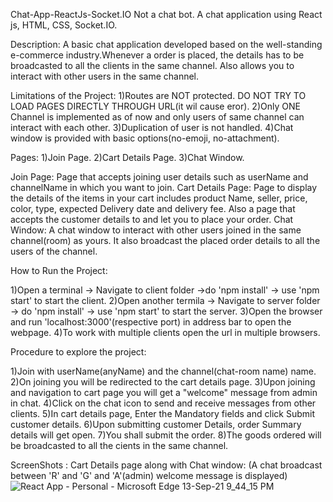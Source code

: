 Chat-App-ReactJs-Socket.IO
Not a chat bot. A chat application using React js, HTML, CSS, Socket.IO.

Description: 
  A basic chat application developed based on the well-standing e-commerce industry.Whenever a order is placed, the details has to be broadcasted to all the clients in the same channel. Also allows you to interact with other users in the same channel.
  
Limitations of the Project:
  1)Routes are NOT protected. DO NOT TRY TO LOAD PAGES DIRECTLY THROUGH URL(it wil cause eror). 
  2)Only ONE Channel is implemented as of now and only users of same channel can interact with each other.
  3)Duplication of user is not handled. 4)Chat window is provided with basic options(no-emoji, no-attachment).
  
Pages:
  1)Join Page.
  2)Cart Details Page.
  3)Chat Window.
  
Join Page:
  Page that accepts joining user details such as userName and channelName in which you want to join.
Cart Details Page: 
  Page to display the details of the items in your cart includes product Name, seller, price, color, type, expected Delivery date and delivery fee. Also a page that    accepts the customer details to and let you to place your order.
Chat Window: 
    A chat window to interact with other users joined in the same channel(room) as yours. It also broadcast the placed order details to all the users of the channel.
    
How to Run the Project:

  1)Open a terminal -> Navigate to client folder ->do 'npm install' -> use 'npm start' to start the client.
  2)Open another termila -> Navigate to server folder -> do 'npm install' -> use 'npm start' to start the server. 
  3)Open the browser and run 'localhost:3000'(respective port) in address bar to open the webpage. 4)To work with multiple clients open the url in multiple        browsers.
  
Procedure to explore the project:

  1)Join with userName(anyName) and the channel(chat-room name) name.
  2)On joining you will be redirected to the cart details page. 
  3)Upon joining and navigation to cart page you will get a "welcome" message from admin in chat. 
  4)Click on the chat icon to send and receive messages from other clients. 
  5)In cart details page, Enter the Mandatory fields and click Submit customer details. 
  6)Upon submitting customer Details, order Summary details will get open. 
  7)You shall submit the order. 8)The goods ordered will be broadcasted to all the cients in the same channel.


ScreenShots :
Cart Details page along with Chat window: (A chat broadcast between 'R' and 'G' and 'A'(admin) welcome message is displayed)
![React App - Personal - Microsoft​ Edge 13-Sep-21 9_44_15 PM](https://user-images.githubusercontent.com/37566655/133126841-3656d7d2-a7b6-4af2-bac6-c649ac0bf032.png)

